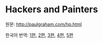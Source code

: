 # Hackers and Painters

원문: <http://paulgraham.com/hp.html>

한국어 번역:
[1편](https://sangminpark.blog/2013/08/04/%EB%B2%88%EC%97%AD-%ED%95%B4%EC%BB%A4%EC%99%80-%ED%99%94%EA%B0%80-1/),
[2편](https://sangminpark.blog/2013/08/05/%eb%b2%88%ec%97%ad-%ed%95%b4%ec%bb%a4%ec%99%80-%ed%99%94%ea%b0%80-2/),
[3편](https://sangminpark.blog/2013/08/05/%eb%b2%88%ec%97%ad-%ed%95%b4%ec%bb%a4%ec%99%80-%ed%99%94%ea%b0%80-3/),
[4편](https://sangminpark.blog/2013/08/05/%eb%b2%88%ec%97%ad-%ed%95%b4%ec%bb%a4%ec%99%80-%ed%99%94%ea%b0%80-4/),
[5편](https://sangminpark.blog/2013/08/05/%eb%b2%88%ec%97%ad-%ed%95%b4%ec%bb%a4%ec%99%80-%ed%99%94%ea%b0%80-5-%eb%81%9d/)
